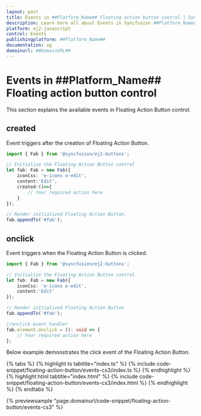 ```yaml
---
layout: post
title: Events in ##Platform_Name## Floating action button control | Syncfusion
description: Learn here all about Events in Syncfusion ##Platform_Name## Floating action button control of Syncfusion Essential JS 2 and more.
platform: ej2-javascript
control: Events 
publishingplatform: ##Platform_Name##
documentation: ug
domainurl: ##DomainURL##
---
```


# Events in ##Platform_Name## Floating action button control

This section explains the available events in Floating Action Button control.

## created

Event triggers after the creation of Floating Action Button.

```ts
import { Fab } from '@syncfusion/ej2-buttons';

// Initialize the Floating Action Button control
let fab: Fab = new Fab({
    iconCss: 'e-icons e-edit',
    content:'Edit',
    created:()=>{
        // Your required action here
    }
});

// Render initialized Floating Action Button.
fab.appendTo('#fab');
```

## onclick

Event triggers when the Floating Action Button is clicked.

```ts
import { Fab } from '@syncfusion/ej2-buttons';

// Initialize the Floating Action Button control
let fab: Fab = new Fab({
    iconCss: 'e-icons e-edit',
    content:'Edit'
});

// Render initialized Floating Action Button
fab.appendTo('#fab');

//onclick event handler
fab.element.onclick = (): void => {
    // Your required action here
};
```

Below example demonstrates the click event of the Floating Action Button.

{% tabs %}
{% highlight ts tabtitle="index.ts" %}
{% include code-snippet/floating-action-button/events-cs3/index.ts %}
{% endhighlight %}
{% highlight html tabtitle="index.html" %}
{% include code-snippet/floating-action-button/events-cs3/index.html %}
{% endhighlight %}
{% endtabs %}
          
{% previewsample "page.domainurl/code-snippet/floating-action-button/events-cs3" %}
